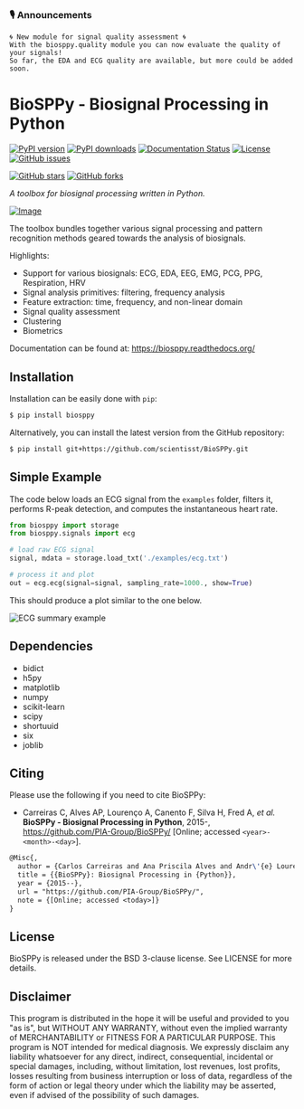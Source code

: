 ### 🎙️ Announcements
```
🌀 New module for signal quality assessment 🌀
With the biosppy.quality module you can now evaluate the quality of your signals!
So far, the EDA and ECG quality are available, but more could be added soon. 
```

# BioSPPy - Biosignal Processing in Python

[![PyPI version](https://img.shields.io/pypi/v/biosppy)](https://pypi.org/project/biosppy/)
[![PyPI downloads](https://img.shields.io/pypi/dm/biosppy)](https://pypi.org/project/biosppy/)
[![Documentation Status](https://readthedocs.org/projects/biosppy/badge/?version=latest)](https://biosppy.readthedocs.io/en/latest/?badge=latest)
[![License](https://img.shields.io/pypi/l/biosppy)]()
[![GitHub issues](https://img.shields.io/github/issues/scientisst/BioSPPy)]()

[![GitHub stars](https://img.shields.io/github/stars/scientisst/BioSPPy)]()
[![GitHub forks](https://img.shields.io/github/forks/scientisst/BioSPPy)]()

*A toolbox for biosignal processing written in Python.*

<a href="https://biosppy.readthedocs.org/">
<picture>
  <source media="(prefers-color-scheme: light)" srcset="docs/logo/logo_400.png">
  <source media="(prefers-color-scheme: dark)" srcset="docs/logo/logo_inverted_400.png">
  <img alt="Image" title="I know you're listening! - xkcd.com/525">
</picture>
</a>

The toolbox bundles together various signal processing and pattern recognition
methods geared towards the analysis of biosignals.

Highlights:

- Support for various biosignals: ECG, EDA, EEG, EMG, PCG, PPG, Respiration, HRV
- Signal analysis primitives: filtering, frequency analysis
- Feature extraction: time, frequency, and non-linear domain
- Signal quality assessment
- Clustering
- Biometrics

Documentation can be found at: <https://biosppy.readthedocs.org/>

## Installation

Installation can be easily done with `pip`:

```bash
$ pip install biosppy
```

Alternatively, you can install the latest version from the GitHub repository:

```bash
$ pip install git+https://github.com/scientisst/BioSPPy.git
```

## Simple Example

The code below loads an ECG signal from the `examples` folder, filters it,
performs R-peak detection, and computes the instantaneous heart rate.

```python
from biosppy import storage
from biosppy.signals import ecg

# load raw ECG signal
signal, mdata = storage.load_txt('./examples/ecg.txt')

# process it and plot
out = ecg.ecg(signal=signal, sampling_rate=1000., show=True)
```

This should produce a plot similar to the one below.

![ECG summary example](docs/images/ECG_summary.png)

## Dependencies

- bidict
- h5py
- matplotlib
- numpy
- scikit-learn
- scipy
- shortuuid
- six
- joblib

## Citing
Please use the following if you need to cite BioSPPy:

- Carreiras C, Alves AP, Lourenço A, Canento F, Silva H, Fred A, *et al.*
  **BioSPPy - Biosignal Processing in Python**, 2015-,
  https://github.com/PIA-Group/BioSPPy/ [Online; accessed ```<year>-<month>-<day>```].

```latex
@Misc{,
  author = {Carlos Carreiras and Ana Priscila Alves and Andr\'{e} Louren\c{c}o and Filipe Canento and Hugo Silva and Ana Fred and others},
  title = {{BioSPPy}: Biosignal Processing in {Python}},
  year = {2015--},
  url = "https://github.com/PIA-Group/BioSPPy/",
  note = {[Online; accessed <today>]}
}
```

## License

BioSPPy is released under the BSD 3-clause license. See LICENSE for more details.

## Disclaimer

This program is distributed in the hope it will be useful and provided
to you "as is", but WITHOUT ANY WARRANTY, without even the implied
warranty of MERCHANTABILITY or FITNESS FOR A PARTICULAR PURPOSE. This
program is NOT intended for medical diagnosis. We expressly disclaim any
liability whatsoever for any direct, indirect, consequential, incidental
or special damages, including, without limitation, lost revenues, lost
profits, losses resulting from business interruption or loss of data,
regardless of the form of action or legal theory under which the
liability may be asserted, even if advised of the possibility of such
damages.
